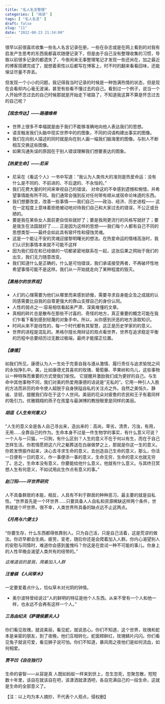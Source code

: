 ```yaml
---
title: "名人名言整理"
categories: [ "阅读" ]
tags: [ "名人名言" ]
draft: false
slug: "11"
date: "2022-08-23 21:34:00"
---
```




很早以前很喜欢收集一些名人名言记录在册，一些在杂志或是在网上看到的对我有启发产生思考的东西我都喜欢随便记录下，但是由于自己没有整理收集的习惯，导致以前很多记录的都遗失了，今夜闲来无事整理笔记才发现一些还尚在，加之最近的博客搭建完成了，就想着索性以后都写在博客上，时不时的翻来看看回味，还能保证尽量不弄丢。

但发现一个小小的问题，我记得我当时记录的时候是一种饱满热情的状态，但是现在会看却内心毫无波澜，甚至有些看不懂过去的自己。看到过一个例子，说当一个人开始怀念过去的自己时候那就是开始走下坡路了，不知道我这算不算是怀念过去的自己呢？

##### 【观念传达】——路德维希

- 世界上很多不幸福就是由于我们不能够准确地向他人表达我们的思想。
- 语言触发我们头脑中现实世界中的的图象，不同的词语构建出事实的图像。
- 我们在向别人描述的同时就是向在别人画一幅我们脑海里的图像。与别人不断相互交换这些图像。
- 如果沟通失误的原因在于别人错误理解我们想要表达的图象。

##### 【热爱生命】——尼采
- 尼采在《看这个人》一书中写道：“我认为人类伟大的准则是热爱命运：没有什么是不同的、不前进的、不后退的、不永恒的。”
- 我们花费大量的时间来审视自己的错误， 对命这的不幸感到遗憾和惋惜，并希望事情能有所不同。我们通常会强到反对任何带有顺从或宿命论味道的东西。
- 我们想要改变，改善一些事情——我们自己——政治、经济、历史进程——
  这在一定程度上意味着拒绝被动地对待我们自己和大家过去的错误，不公正或丑陋的。
- 要是我在某些女人面前更自信些就好了；要是我用更流行的风格写就好了；要是我生在法国就好了……
  正是因为这样的思想——我们每个人都有自己不同的思想类型——最终会如此具有玻坏性和侵蚀灵魂。
- 这是一个能让不安的灵魂迎接黎明曙光的想法。在热爱命运的情绪高涨时，我们认识到事情本来就不可能不这样
- 因为我们现在和已经做的一切都紧密地联系在一起，这张后果之网始于我们的出生，我们无力随意改变。
- 我们知道什么是正确的，什么是可怕错误，我们承诺接受两者，不再破坏性地希望事情可能不是这样。我们从一开始就走向了某种程度的毁灭。

##### 【黑格尔的世界观】

- 人们的心理需要为他们从哪里而来感到骄傲，需要寻求自身能企及之成就的认同感需要比自我的自尊更强大的靠山支撑自己的身份认同。
- 人性的弱点之一:容易相信看起来严肃、深奥难懂的文章。
- 真相的碎片总是散布在那些不讨喜的、奇怪的地方，真正重要的概念可能在我们乍看下看到感到轻蔑的对象手中。所以，从你感到厌恶的地方汲取知识。
- 时间从来不是线性的，每一个时代都有其智慧，这正是历史学家的的意义。
- 世界的进程是混乱的。黑格尔擅长用辩证的观点看世界，世界在追求稳定平衡的历程中总要经历过无数过极端，最终才能摆正位置。

##### 【康德】

如我们所见，康德认为人一生处于完善自我与遵从激情、履行责任与追求愉悦之间的永恒挣扎中。美，比如康德尤其喜欢的玫瑰、葡萄藤、苹果树和鸟儿，这些事物以一种特殊而重要的方式使我们愉悦。
它提醒并激励我们成为更好的自己。与生命中其他事物不同，我们对美的热爱用康德的话说是“无私的”。它用一种引人入胜的方法而非厉的命令使人超脱于自身狭隘自私的关注点之外。自然之美恒久、静谧、坚韧，提醒我们存在于这个人世间。美丽的花朵对疲惫的农民和王子有着同样的吸引力。优雅翱翔的燕子在孩童与最渊博的教授眼里是同样的美丽。

##### 胡适《人生有何意义》
“人生的意义全是各人自己寻出来，造出来的：高尚，卑劣，清贵，污浊，有用，无用......全靠自己的作为。生命本身不过是一件生物学的事实，有什么意义可说？一个人与一只猫，一只狗，有什么区别？人生的意义不在于何以有生，而在于自己怎样生活。你若情愿把这六尺之躯葬送在白昼做梦之上，那就是你这一生的意义。你若发愤振作起来，决心去寻求生命的意义，去创造自己生命的意义，那么，你活一日便有一日的意义，作一事便添一事的意义，生命无穷，生命的意义也就无穷了。总之，生命本没有意义，你要能给他什么意义，他就有什么意义。与其终日冥想人生有何意义，不如试用此生作点有意义的事。”

##### 赵汀阳——环世界研究

人不具备群居的本能，相反，人具有不利于群居的种种恶习，最主要的就是自私性。“世界首先是一个环世界……只要具备人人自私和资源稀缺这样两个条件，世界就是个坏世界。很不幸，人类世界所具备的缺点远不止这两点。

##### 《月亮与六便士》

“你要生存，什么东西都得依靠别人。只为自己活，只是自己活着，这是荒谬的做法。你迟早都会生病，疲劳，变老，随后你还是会爬着加入人群。你内心渴望别人的安慰与同情时，难道你会感到羞愧吗？你这是在尝试一种不可能的事儿。你身上的人性早晚会渴望人类共有的纽带的。”

*这难道说的是我，爬着加入人群*

##### 汪曾祺 《人间草木》

一定要爱着点什么，恰似草木对光阴的钟情。

- 奥尔波特曾经说过“人的鲜明的特征是他个人东西。从来不曾有一个人和他一样，也永远不会再有这样一个人。”

#####  三岛由纪夫《萨德侯爵夫人》

你们看见玫瑰，就说美丽，看见蛇，就说恶心。你们不知道，这个世界，玫瑰和蛇本是亲密的朋友，到了夜晚，他们互相转化，蛇面颊鲜红，玫瑰鳞片闪闪。你们看见兔子就说可爱，看见狮子说可怕。你们不知道，暴风雨之夜他们是如何流血，如何相爱。

##### 贾平凹《自在独行》

生命的睿智——从容是真
人既如蚂蚁一样来到世上，忽生忽死，忽聚忽散，短短数十年里，该自在就该自在吧，该潇洒就潇洒吧，各自完满自己的一段生命，这就是生命的全部意义了。

【注：以上均为本人摘抄，不代表个人观点，侵权删】
